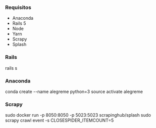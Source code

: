 ### Requisitos
- Anaconda
- Rails 5
- Node
- Yarn
- Scrapy
- Splash


### Rails
rails s


### Anaconda
conda create --name alegreme python=3
source activate alegreme


### Scrapy
sudo docker run -p 8050:8050 -p 5023:5023 scrapinghub/splash
sudo scrapy crawl event -s CLOSESPIDER_ITEMCOUNT=5
